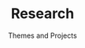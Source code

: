 ---
widget: portfolio
headless: true
active: true
weight: 15
title: Research 
subtitle: Themes and Projects
content:
  page_type: project
  filter_default: 0
  filter_button:
    - name: All
      tag: '*'
    - name: Parliaments
      tag: parliaments
    - name: Elections
      tag: elections
    - name: Methodology
      tag: methodology
design:
  columns: '1'
  view: 1
  flip_alt_rows: false
  background: {}
advanced:
  css_style: ''
  css_class: ''

---